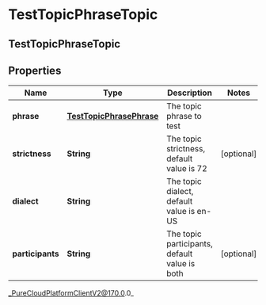 # TestTopicPhraseTopic

## TestTopicPhraseTopic

## Properties

|Name | Type | Description | Notes|
|------------ | ------------- | ------------- | -------------|
| **phrase** | [**TestTopicPhrasePhrase**](TestTopicPhrasePhrase) | The topic phrase to test | |
| **strictness** | **String** | The topic strictness, default value is 72 | [optional] |
| **dialect** | **String** | The topic dialect, default value is en-US | |
| **participants** | **String** | The topic participants, default value is both | [optional] |



_PureCloudPlatformClientV2@170.0.0_
